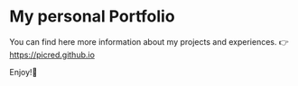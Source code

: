 # My personal Portfolio

You can find here more information about my projects and experiences.
👉 https://picred.github.io

Enjoy!🙂